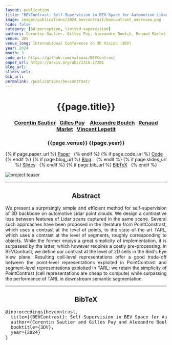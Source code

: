 ```yaml
---
layout: publication
title: "BEVContrast: Self-Supervision in BEV Space for Automotive Lidar Point Clouds"
image: images/publications/2024_bevcontrast/bevcontrast_overview.png
hide: false
category: [3d-perception, limited-supervision]
authors: Corentin Sautier, Gilles Puy, Alexandre Boulch, Renaud Marlet, Vincent Lepetit
venue: 3DV
venue_long: International Conference on 3D Vision (3DV)
year: 2024
month: 3
code_url: https://github.com/valeoai/BEVContrast
paper_url: https://arxiv.org/abs/2310.17281
blog_url:
slides_url:
bib_url:
permalink: /publications/bevcontrast/
---
```


<h1 align="center"> {{page.title}} </h1>
<!-- Simple call of authors -->
<!-- <h3 align="center"> {{page.authors}} </h3> -->
<!-- Alternatively you can add links to author pages -->
<h3 align="center">  <a href="https://csautier.github.io//">Corentin Sautier</a>&nbsp;&nbsp; <a href="https://sites.google.com/site/puygilles/home">Gilles Puy</a> &nbsp;&nbsp; <a href="https://www.boulch.eu/">Alexandre Boulch</a>&nbsp;&nbsp; <a href="http://imagine.enpc.fr/~marletr/">Renaud Marlet</a>&nbsp;&nbsp; <a href="https://vincentlepetit.github.io/">Vincent Lepetit</a></h3>


<h3 align="center"> {{page.venue}} {{page.year}} </h3>

<div align="center">
  <p>
    {% if page.paper_url %}
    <a href="{{ page.paper_url }}"><i class="far fa-file-pdf"></i> Paper</a>&nbsp;&nbsp;
    {% endif %}
    {% if page.code_url %}
    <a href="{{ page.code_url }}"><i class="fab fa-github"></i> Code</a> &nbsp;&nbsp;
    {% endif %}
    {% if page.blog_url %}
    <a href="{{ page.blog_url }}"><i class="fab fa-blogger"></i> Blog</a> &nbsp;&nbsp;
    {% endif %}
    {% if page.slides_url %}
    <a href="{{ page.slides_url }}"><i class="far fa-file-pdf"></i> Slides</a>&nbsp;&nbsp;
    {% endif %}
    {% if page.bib_url %}
    <a href="{{ page.bib_url}}"><i class="far fa-file-alt"></i> BibTeX</a>&nbsp;&nbsp;
    {% endif %}
  </p>
</div>

<div class="publication-teaser">
    <img src="../../{{ page.image }}" alt="project teaser"/>
</div>


<hr>

<h2  align="center"> Abstract</h2>

<p align="justify">We present a surprisingly simple and efficient method for self-supervision of 3D backbone on automotive Lidar point clouds. We design a contrastive loss between features of Lidar scans captured in the same scene. Several such approaches have been proposed in the literature from PointConstrast, which uses a contrast at the level of points, to the state-of-the-art TARL, which uses a contrast at the level of segments, roughly corresponding to objects. While the former enjoys a great simplicity of implementation, it is surpassed by the latter, which however requires a costly pre-processing. In BEVContrast, we define our contrast at the level of 2D cells in the Bird's Eye View plane. Resulting cell-level representations offer a good trade-off between the point-level representations exploited in PointContrast and segment-level representations exploited in TARL: we retain the simplicity of PointContrast (cell representations are cheap to compute) while surpassing the performance of TARL in downstream semantic segmentation.</p>


<hr>


<h2  align="center">BibTeX</h2>
<left>
  <pre class="bibtex-box">
@inproceedings{bevcontrast,
  title={{BEVContrast}: Self-Supervision in BEV Space for Automotive Lidar Point Clouds},
  author={Corentin Sautier and Gilles Puy and Alexandre Boulch and Renaud Marlet and Vincent Lepetit},
  booktitle={3DV},
  year={2024}
}</pre>
</left>

<br>
